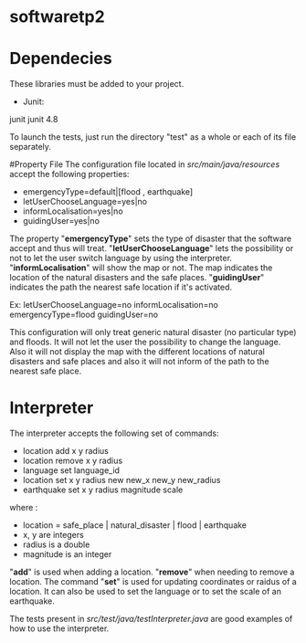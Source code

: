 # softwaretp2
# Dependecies
These libraries must be added to your project. 
- Junit: 
<dependency>
    <groupId>junit</groupId>
    <artifactId>junit</artifactId>
    <version>4.8</version>
</dependency>


To launch the tests, just run the directory "test" as a whole or each of its file separately.

 #Property File
The configuration file located in *src/main/java/resources* accept the following properties:
- emergencyType=default|[flood , earthquake]
- letUserChooseLanguage=yes|no
- informLocalisation=yes|no
- guidingUser=yes|no

The property "**emergencyType**" sets the type of disaster that the software accept and thus will treat. "**letUserChooseLanguage**" lets the possibility or not to let the user switch language by using the interpreter. "**informLocalisation**" will show the map or not. The map indicates the location of the natural disasters and the safe places. "**guidingUser**" indicates the path the nearest safe location if it's activated.

Ex:
letUserChooseLanguage=no 
informLocalisation=no 
emergencyType=flood
guidingUser=no 

This configuration will only treat generic natural disaster (no particular type) and floods. It will not let the user the possibility to change the language. Also it will not display the map with the different locations of natural disasters and safe places and also it will not inform of the path to the nearest safe place.

# Interpreter
The interpreter accepts the following set of commands:
- location add x y radius 
- location remove x y radius
- language set language_id
- location set x y radius new new_x new_y new_radius
- earthquake set x y radius magnitude scale

where :
- location = safe_place | natural_disaster |  flood | earthquake
- x, y are integers
- radius is a double
- magnitude is an integer

"**add**" is used when adding a location. "**remove**" when needing to remove a location. The command "**set**" is used for updating coordinates or raidus of a location. It can also be used to set the language or to set the scale of an earthquake.

The tests present in *src/test/java/testInterpreter.java* are good examples of how to use the interpreter.


